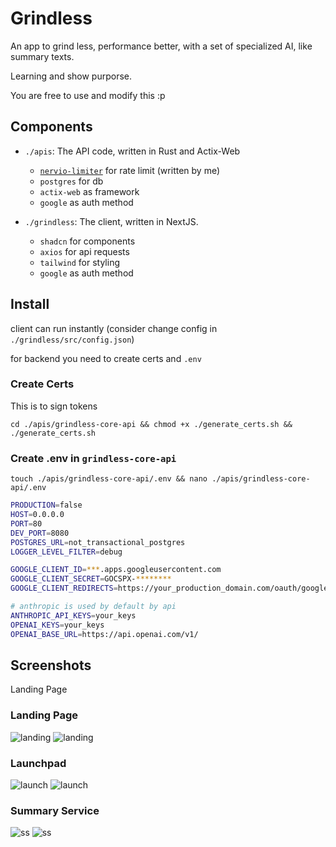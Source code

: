 # Grindless

An app to grind less, performance better, with a set of specialized AI, like summary texts.

Learning and show purporse.

You are free to use and modify this :p

## Components

* `./apis`: The API code, written in Rust and Actix-Web
    * [`nervio-limiter`](https://github.com/JeanVydes/nervio-limiter) for rate limit (written by me)
    * `postgres` for db
    * `actix-web` as framework
    * `google` as auth method

* `./grindless`: The client, written in NextJS.
    * `shadcn` for components
    * `axios` for api requests
    * `tailwind` for styling
    * `google` as auth method

## Install

client can run instantly (consider change config in `./grindless/src/config.json`)

for backend you need to create certs and `.env`

### Create Certs

This is to sign tokens

`cd ./apis/grindless-core-api && chmod +x ./generate_certs.sh && ./generate_certs.sh`

### Create .env in `grindless-core-api`

`touch ./apis/grindless-core-api/.env && nano ./apis/grindless-core-api/.env`

```bash
PRODUCTION=false
HOST=0.0.0.0
PORT=80
DEV_PORT=8080
POSTGRES_URL=not_transactional_postgres
LOGGER_LEVEL_FILTER=debug

GOOGLE_CLIENT_ID=***.apps.googleusercontent.com 
GOOGLE_CLIENT_SECRET=GOCSPX-********
GOOGLE_CLIENT_REDIRECTS=https://your_production_domain.com/oauth/google/callback,http://localhost:3000/oauth/google/callback

# anthropic is used by default by api
ANTHROPIC_API_KEYS=your_keys
OPENAI_KEYS=your_keys
OPENAI_BASE_URL=https://api.openai.com/v1/
```

## Screenshots

Landing Page

### Landing Page

![landing](https://github.com/JeanVydes/grindless/blob/main/images/landing-desktop.png?raw=true)
![landing](https://github.com/JeanVydes/grindless/blob/main/images/landing-phone.png?raw=true)

### Launchpad

![launch](https://github.com/JeanVydes/grindless/blob/main/images/launchpad-desktop.png?raw=true)
![launch](https://github.com/JeanVydes/grindless/blob/main/images/launchpad-phone.png?raw=true)

### Summary Service

![ss](https://github.com/JeanVydes/grindless/blob/main/images/summary-desktop.png?raw=true)
![ss](https://github.com/JeanVydes/grindless/blob/main/images/summary-phone.png?raw=true)
